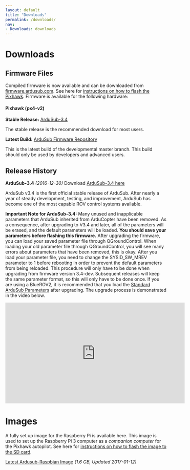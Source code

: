 ```yaml
---
layout: default
title: "Downloads"
permalink: /downloads/
nav:
- Downloads: downloads
---
```


# Downloads

## Firmware Files

Compiled firmware is now available and can be downloaded from [firmware.ardusub.com](http://firmware.ardusub.com). See here for [instructions on how to flash the Pixhawk](/initial-setup/#loading-firmware-on-pixhawk). Firmware is available for the following hardware:

#### Pixhawk (px4-v2)

**Stable Release:** <i class="fa fa-download" aria-hidden="true"></i> [ArduSub-3.4](http://firmware.ardusub.com/Sub/stable/v3.4/)

The stable release is the recommended download for most users.

**Latest Build:** <i class="fa fa-download" aria-hidden="true"></i> [ArduSub Firmware Repository](http://firmware.us.ardupilot.org/Sub/latest/PX4/ArduSub-v2.px4)

This is the latest build of the developmental master branch. This build should only be used by developers and advanced users.

## Release History

**ArduSub-3.4** *(2016-12-30)* Download [ArduSub-3.4 here](http://firmware.ardusub.com/Sub/stable/v3.4/)

ArduSub v3.4 is the first official stable release of ArduSub. After nearly a year of steady development, testing, and improvement, ArduSub has become one of the most capable ROV control systems available.

**Important Note for ArduSub-3.4:** Many unused and inapplicable parameters that ArduSub inherited from ArduCopter have been removed. As a consequence, after upgrading to V3.4 and later, all of the parameters will be erased, and the default parameters will be loaded. **You should save your parameters before flashing this firmware.** After upgrading the firmware, you can load your saved parameter file through QGroundControl. When loading your old parameter file through QGroundControl, you will see many errors about parameters that have been removed, this is okay. After you load your parameter file, you need to change the SYSID_SW_MREV parameter to 1 before rebooting in order to prevent the default parameters from being reloaded. This procedure will only have to be done when upgrading from firmware version 3.4-dev. Subsequent releases will keep the same parameter format, so this will only have to be done once. If you are using a BlueROV2, it is recommended that you load the [Standard ArduSub Parameters](http://firmware.ardusub.com/parameters/latest/bluerov2.params) after upgrading. The upgrade process is demonstrated in the video below.

<div align="center">
	<iframe width="560" height="315" src="https://www.youtube.com/embed/siJoON6hgq4" frameborder="0" allowfullscreen></iframe>
</div>

# Images

A fully set up image for the Raspberry Pi is available here. This image is used to set up the Raspberry Pi 3 computer as a *companion computer* for the Pixhawk autopilot. See here for [instructions on how to flash the image to the SD card](/raspi-setup/#easy-setup-with-disk-image).

<i class="fa fa-download" aria-hidden="true"></i> [Latest Ardusub-Raspbian Image](http://img.ardusub.com/2017-01-12-ardusub-raspbian.img.zip) *(1.6 GB, Updated 2017-01-12)*

